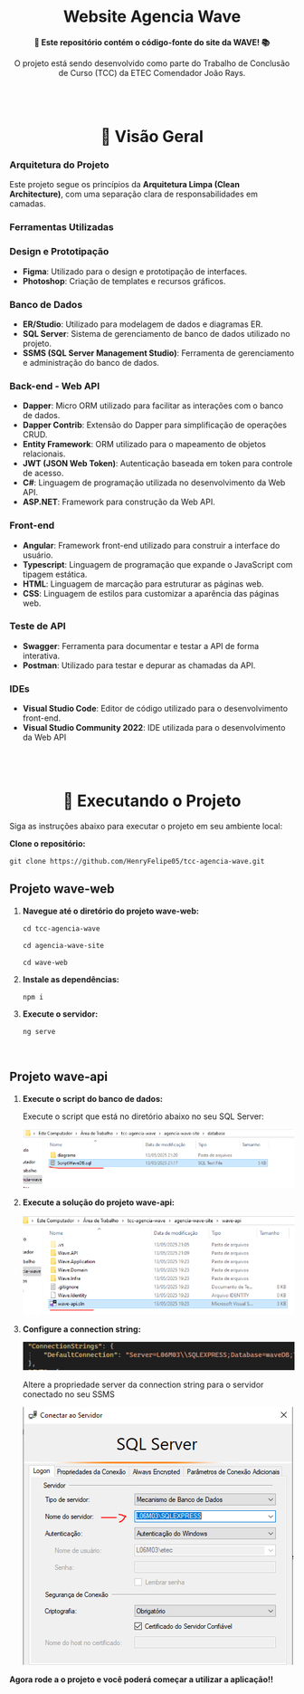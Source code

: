 <h1 align="center">Website Agencia Wave</h1>

<div align="center">
  <strong>🚀 Este repositório contém o código-fonte do site da WAVE! 📚</strong>
</div>

<div align="center">
  <p>O projeto está sendo desenvolvido como parte do Trabalho de Conclusão de Curso (TCC) da ETEC Comendador João Rays.</p>
</div>

<br />
<br />

<h1 align="center">🔭 Visão Geral</h1>

<h3>Arquitetura do Projeto</h3>

Este projeto segue os princípios da **Arquitetura Limpa (Clean Architecture)**, com uma separação clara de responsabilidades em camadas.

<h3>Ferramentas Utilizadas </h3>

### Design e Prototipação
  - **Figma**: Utilizado para o design e prototipação de interfaces.
  - **Photoshop**: Criação de templates e recursos gráficos.

### Banco de Dados
  - **ER/Studio**: Utilizado para modelagem de dados e diagramas ER.
  - **SQL Server**: Sistema de gerenciamento de banco de dados utilizado no projeto.
  - **SSMS (SQL Server Management Studio)**: Ferramenta de gerenciamento e administração do banco de dados.

### Back-end - Web API
  - **Dapper**: Micro ORM utilizado para facilitar as interações com o banco de dados.
  - **Dapper Contrib**: Extensão do Dapper para simplificação de operações CRUD.
  - **Entity Framework**: ORM utilizado para o mapeamento de objetos relacionais.
  - **JWT (JSON Web Token)**: Autenticação baseada em token para controle de acesso.
  - **C#**: Linguagem de programação utilizada no desenvolvimento da Web API.
  - **ASP.NET**: Framework para construção da Web API.

### Front-end
  - **Angular**: Framework front-end utilizado para construir a interface do usuário.
  - **Typescript**: Linguagem de programação que expande o JavaScript com tipagem estática.
  - **HTML**: Linguagem de marcação para estruturar as páginas web.
  - **CSS**: Linguagem de estilos para customizar a aparência das páginas web.

### Teste de API
  - **Swagger**: Ferramenta para documentar e testar a API de forma interativa.
  - **Postman**: Utilizado para testar e depurar as chamadas da API.

### IDEs
  - **Visual Studio Code**: Editor de código utilizado para o desenvolvimento front-end.
  - **Visual Studio Community 2022**: IDE utilizada para o desenvolvimento da Web API

<br />
<br />

<h1 align="center">🚀 Executando o Projeto</h1>

Siga as instruções abaixo para executar o projeto em seu ambiente local:

**Clone o repositório:**

   ```
   git clone https://github.com/HenryFelipe05/tcc-agencia-wave.git
   ```

<h2>Projeto wave-web</h2>

1. **Navegue até o diretório do projeto wave-web:**

   ```
   cd tcc-agencia-wave
   ```
   ```
   cd agencia-wave-site
   ```
   ```
   cd wave-web
   ```

2. **Instale as dependências:**

   ```
   npm i
   ```

3. **Execute o servidor:**

   ```
   ng serve
   ```

<br />

<h2>Projeto wave-api</h2>

1. **Execute o script do banco de dados:**

   <p>Execute o script que está no diretório abaixo no seu SQL Server:</p>
   <img src="./readme-img/scriptdb.PNG" alt="conexão com o sql server">  
   
2. **Execute a solução do projeto wave-api:**
   
   <img src="./readme-img/solution.PNG" alt="solução projeto wave-api">   
   
4. **Configure a connection string:**

   <img src="./readme-img/appsettings.PNG" alt="appsettings.json">   

   <p>Altere a propriedade server da connection string para o servidor conectado no seu SSMS</p>
   <img src="./readme-img/serversql.PNG" alt="conexão com o sql server">  

**Agora rode a o projeto e você poderá começar a utilizar a aplicação!!**

